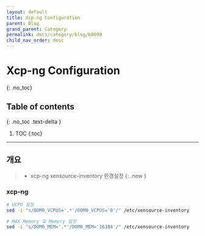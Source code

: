 ```yaml
---
layout: default
title: Xcp-ng Configuration
parent: Blog
grand_parent: Category
permalink: docs/category/blog/b0098
child_nav_order: desc
---
```

# Xcp-ng Configuration
{: .no_toc}

## Table of contents
{: .no_toc .text-delta }

1. TOC
{:toc}

---
## 개요

> - xcp-ng xensource-inventory 환경설정
{: .new }

### xcp-ng

```bash
# VCPU 설정
sed -i "s/DOM0_VCPUS='.*'/DOM0_VCPUS='8'/" /etc/xensource-inventory
```

```bash
# MAX Memory 및 Memory 설정
sed -i "s/DOM0_MEM='.*'/DOM0_MEM='16384'/" /etc/xensource-inventory
```
